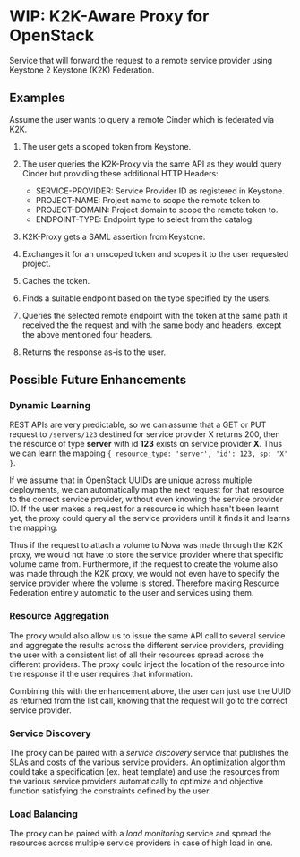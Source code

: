 # WIP: K2K-Aware Proxy for OpenStack

Service that will forward the request to a remote service provider using
Keystone 2 Keystone (K2K) Federation.

## Examples
Assume the user wants to query a remote Cinder which is federated via
K2K.

1. The user gets a scoped token from Keystone.
2. The user queries the K2K-Proxy via the same API as they would query
Cinder but providing these additional HTTP Headers:
    
    * SERVICE-PROVIDER: Service Provider ID as registered in Keystone.
    * PROJECT-NAME: Project name to scope the remote token to.
    * PROJECT-DOMAIN: Project domain to scope the remote token to.
    * ENDPOINT-TYPE: Endpoint type to select from the catalog.

3. K2K-Proxy gets a SAML assertion from Keystone.
4. Exchanges it for an unscoped token and scopes it to the user
requested project.
5. Caches the token.
6. Finds a suitable endpoint based on the type specified by the users.
7. Queries the selected remote endpoint with the token at the same path
it received the the request and with the same body and headers, except
the above mentioned four headers.
8. Returns the response as-is to the user.

## Possible Future Enhancements
### Dynamic Learning
REST APIs are very predictable, so we can assume that a GET or PUT request to
`/servers/123` destined for service provider X returns 200, then the resource
of type **server** with id **123** exists on service provider **X**. Thus we
can learn the mapping `{ resource_type: 'server', 'id': 123, sp: 'X' }`.

If we assume that in OpenStack UUIDs are unique across multiple deployments,
we can automatically map the next request for that resource to the correct
service provider, without even knowing the service provider ID. If the user
makes a request for a resource id which hasn't been learnt yet, the proxy
could query all the service providers until it finds it and learns the
mapping.

Thus if the request to attach a volume to Nova was made through the K2K proxy,
we would not have to store the service provider where that specific volume
came from. Furthermore, if the request to create the volume also was made
through the K2K proxy, we would not even have to specify the service provider
where the volume is stored. Therefore making Resource Federation entirely
automatic to the user and services using them.

### Resource Aggregation
The proxy would also allow us to issue the same API call to several service
and aggregate the results across the different service providers, providing
the user with a consistent list of all their resources spread across the
different providers. The proxy could inject the location of the resource into
the response if the user requires that information.

Combining this with the enhancement above, the user can just use the UUID
as returned from the list call, knowing that the request will go to the
correct service provider.

### Service Discovery
The proxy can be paired with a *service discovery* service that publishes the
SLAs and costs of the various service providers. An optimization algorithm
could take a specification (ex. heat template) and use the resources from the
various service providers automatically to optimize and objective function
satisfying the constraints defined by the user.

### Load Balancing
The proxy can be paired with a *load monitoring* service and spread the
resources across multiple service providers in case of high load in one.
